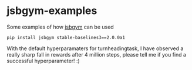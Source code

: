 # jsbgym-examples
Some examples of how [jsbgym](https://github.com/sryu1/jsbgym) can be used

```console
pip install jsbgym stable-baselines3==2.0.0a1
```
With the default hyperparamaters for turnheadingtask, I have observed a really sharp fall in rewards after 4 million steps, please tell me if you find a successful hyperparameter! :)
